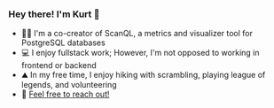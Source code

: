 ### Hey there! I'm Kurt 👋
+ 👨‍💻 I'm a co-creator of ScanQL, a metrics and visualizer tool for PostgreSQL databases
+ 💻 I enjoy fullstack work; However, I'm not opposed to working in frontend or backend
+ ⛰️ In my free time, I enjoy hiking with scrambling, playing league of legends, and volunteering
+ 🌟 [Feel free to reach out!](https://www.linkedin.com/in/kurt-bulau/)

<!--
**kbulau/kbulau** is a ✨ _special_ ✨ repository because its `README.md` (this file) appears on your GitHub profile.

Here are some ideas to get you started:

- 🔭 I’m currently working on ...
- 🌱 I’m currently learning ...
- 👯 I’m looking to collaborate on ...
- 🤔 I’m looking for help with ...
- 💬 Ask me about ...
- 📫 How to reach me: ...
- 😄 Pronouns: ...
- ⚡ Fun fact: ...
-->
